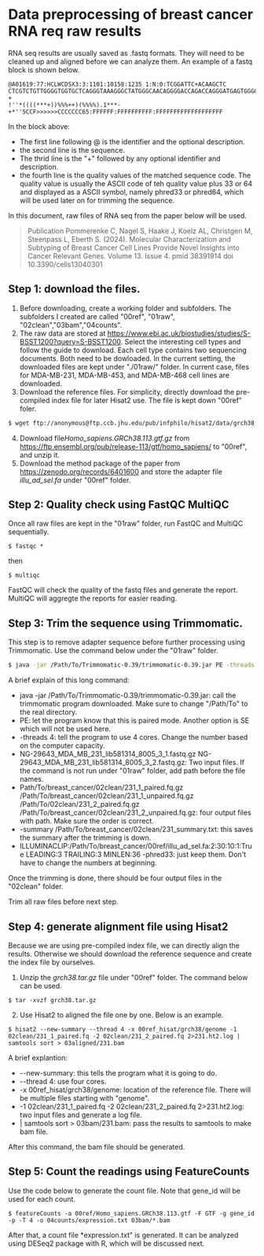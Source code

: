 # Data preprocessing of breast cancer RNA req raw results
RNA seq results are usually saved as .fastq formats. They will need to be cleaned up and aligned before we can analyze them. An example of a fastq block is shown below.
```
@A01619:77:HCLWCDSX3:3:1101:10158:1235 1:N:0:TCGGATTC+ACAAGCTC
CTCGTCTGTTGGGGTGGTGCTCAGGGTAAAGGGCTATGGGCAACAGGGGACCAGACCAGGGATGAGTGGGGAGGGCACAAGGACCATTTGCCA
+
!''*((((***+))%%%++)(%%%%).1***-+*''5CCF>>>>>>CCCCCCC65:FFFFFF:FFFFFFFFFF:FFFFFFFFFFFFFFFFFFF
```
In the block above:
- The first line following @ is the identifier and the optional description.
- the second line is the sequence.
- The thrid line is the "+" followed by any optional identifier and description.
- the fourth line is the quality values of the matched sequence code. The quality value is usually the ASCII code of teh quality value plus 33 or 64 and displayed as a ASCII symbol, namely phred33 or phred64, which will be used later on for trimming the sequence. 

In this document, raw files of RNA seq from the paper below will be used.

> Publication Pommerenke C, Nagel S, Haake J, Koelz AL, Christgen M, Steenpass L, Eberth S. (2024). Molecular Characterization and Subtyping of Breast Cancer Cell Lines Provide Novel Insights into Cancer Relevant Genes. Volume 13. Issue 4.
pmid 38391914 doi 10.3390/cells13040301

## Step 1: download the files.
1. Before downloading, create a working folder and subfolders. The subfolders I created are called "00ref", "01raw", "02clean","03bam","04counts".
2. The raw data are stored at <https://www.ebi.ac.uk/biostudies/studies/S-BSST1200?query=S-BSST1200>. Select the interesting cell types and follow the guide to download. Each cell type contains two sequencing documents. Both need to be dowloaded. In the current setting, the downloaded files are kept under "./01raw/" folder. In current case, files for MDA-MB-231, MDA-MB-453, and MDA-MB-468 cell lines are downloaded.
3. Download the reference files. For simplicity, directly download the pre-compiled index file for later Hisat2 use. The file is kept down "00ref" foler.
```sh
$ wget ftp://anonymous@ftp.ccb.jhu.edu/pub/infphilo/hisat2/data/grch38.tar.gz
```
4. Download file*Homo_sapiens.GRCh38.113.gtf.gz* from <https://ftp.ensembl.org/pub/release-113/gtf/homo_sapiens/> to "00ref", and unzip it.
5. Download the method package of the paper from <https://zenodo.org/records/6401600> and store the adapter file *illu_ad_sel.fa* under "00ref" folder.

## Step 2: Quality check using FastQC MultiQC
Once all raw files are kept in the "01raw" folder, run FastQC and MultiQC sequentially.
```
$ fastqc *
```
then
```
$ multiqc
```
FastQC will check the quality of the fastq files and generate the report. MultiQC will aggregte the reports for easier reading.

## Step 3: Trim the sequence using Trimmomatic.
This step is to remove adapter sequence before further processing using Trimmomatic. Use the command below under the "01raw" folder.
```sh
$ java -jar /Path/To/Trimmomatic-0.39/trimmomatic-0.39.jar PE -threads 4 NG-29643_MDA_MB_231_lib581314_8005_3_1.fastq.gz NG-29643_MDA_MB_231_lib581314_8005_3_2.fastq.gz /Path/To/breast_cancer/02clean/231_1_paired.fq.gz /Path/To/breast_cancer/02clean/231_1_unpaired.fq.gz /Path/To/02clean/231_2_paired.fq.gz /Path/To/breast_cancer/02clean/231_2_unpaired.fq.gz -summary /Path/To/breast_cancer/02clean/231_summary.txt ILLUMINACLIP:/Path/To/breast_cancer/05paper_method/illu_ad_sel.fa:2:30:10:1:True LEADING:3 TRAILING:3 MINLEN:36 -phred33
```

A brief explain of this long command:
- java -jar /Path/To/Trimmomatic-0.39/trimmomatic-0.39.jar: call the trimmomatic program downloaded. Make sure to change "/Path/To" to the real directory.
- PE: let the program know that this is paired mode. Another option is SE which will not be used here.
- -threads 4: tell the program to use 4 cores. Change the number based on the computer capacity.
- NG-29643_MDA_MB_231_lib581314_8005_3_1.fastq.gz NG-29643_MDA_MB_231_lib581314_8005_3_2.fastq.gz: Two input files. If the command is not run under "01raw" folder, add path before the file names.
- Path/To/breast_cancer/02clean/231_1_paired.fq.gz /Path/To/breast_cancer/02clean/231_1_unpaired.fq.gz /Path/To/02clean/231_2_paired.fq.gz /Path/To/breast_cancer/02clean/231_2_unpaired.fq.gz: four output files with path. Make sure the order is correct.
- -summary /Path/To/breast_cancer/02clean/231_summary.txt: this saves the summary after the trimming is down.
- ILLUMINACLIP:/Path/To/breast_cancer/00ref/illu_ad_sel.fa:2:30:10:1:True LEADING:3 TRAILING:3 MINLEN:36 -phred33: just keep them. Don't have to change the numbers at beginning. 

Once the trimming is done, there should be four output files in the "02clean" folder.

Trim all raw files before next step.

## Step 4: generate alignment file using Hisat2
Because we are using pre-compiled index file, we can directly align the results. Otherwise we should download the reference sequence and create the index file by ourselves.
1. Unzip the *grch38.tar.gz* file under "00ref" folder. The command below can be used.
```
$ tar -xvzf grch38.tar.gz
```
2. Use Hisat2 to aligned the file one by one. Below is an example.
```
$ hisat2 --new-summary --thread 4 -x 00ref_hisat/grch38/genome -1 02clean/231_1_paired.fq -2 02clean/231_2_paired.fq 2>231.ht2.log | samtools sort > 03aligned/231.bam
```
A brief explantion:
- --new-summary: this tells the program what it is going to do.
- --thread 4: use four cores.
- -x 00ref_hisat/grch38/genome: location of the reference file. There will be multiple files starting with "genome".
- -1 02clean/231_1_paired.fq -2 02clean/231_2_paired.fq 2>231.ht2.log: two input files and generate a log file.
- | samtools sort > 03bam/231.bam: pass the results to samtools to make bam file.

After this command, the bam file should be generated.

## Step 5: Count the readings using FeatureCounts
Use the code below to generate the count file. Note that gene_id will be used for each count.
```
$ featureCounts -a 00ref/Homo_sapiens.GRCh38.113.gtf -F GTF -g gene_id -p -T 4 -o 04counts/expression.txt 03bam/*.bam
```
After that, a count file *expression.txt" is generated. It can be analyzed using DESeq2 package with R, which will be discussed next.